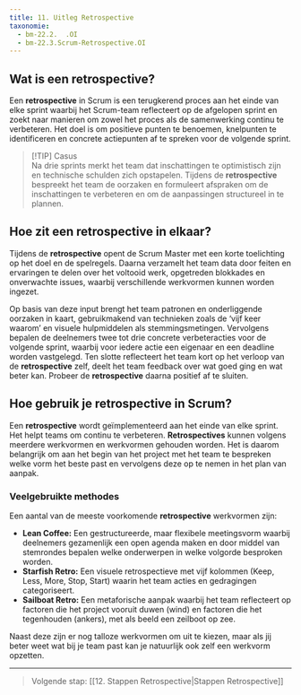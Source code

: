 ```yaml
---
title: 11. Uitleg Retrospective
taxonomie:
  - bm-22.2.  .OI
  - bm-22.3.Scrum-Retrospective.OI
---
```


## Wat is een retrospective?
Een **retrospective** in Scrum is een terugkerend proces aan het einde van elke sprint waarbij het Scrum-team reflecteert op de afgelopen sprint en zoekt naar manieren om zowel het proces als de samenwerking continu te verbeteren. Het doel is om positieve punten te benoemen, knelpunten te identificeren en concrete actiepunten af te spreken voor de volgende sprint.

> [!TIP] Casus  
> Na drie sprints merkt het team dat inschattingen te optimistisch zijn en technische schulden zich opstapelen. Tijdens de **retrospective** bespreekt het team de oorzaken en formuleert afspraken om de inschattingen te verbeteren en om de aanpassingen structureel in te plannen.

## Hoe zit een retrospective in elkaar?
Tijdens de **retrospective** opent de Scrum Master met een korte toelichting op het doel en de spelregels. Daarna verzamelt het team data door feiten en ervaringen te delen over het voltooid werk, opgetreden blokkades en onverwachte issues, waarbij verschillende  werkvormen kunnen worden ingezet. 

Op basis van deze input brengt het team patronen en onderliggende oorzaken in kaart, gebruikmakend van technieken zoals de ‘vijf keer waarom’ en visuele hulpmiddelen als stemmingsmetingen. Vervolgens bepalen de deelnemers twee tot drie concrete verbeteracties voor de volgende sprint, waarbij voor iedere actie een eigenaar en een deadline worden vastgelegd. Ten slotte reflecteert het team kort op het verloop van de **retrospective** zelf, deelt het team feedback over wat goed ging en wat beter kan. Probeer de **retrospective** daarna positief af te sluiten.

## Hoe gebruik je retrospective in Scrum?
Een **retrospective** wordt geïmplementeerd aan het einde van elke sprint. Het helpt teams om continu te verbeteren. **Retrospectives** kunnen volgens meerdere werkvormen en werkvormen gehouden worden. Het is daarom belangrijk om aan het begin van het project met het team te bespreken welke vorm het beste past en vervolgens deze op te nemen in het plan van aanpak. 

### Veelgebruikte methodes
Een aantal van de meeste voorkomende **retrospective** werkvormen zijn:

- **Lean Coffee:** Een gestructureerde, maar flexibele meetingsvorm waarbij deelnemers gezamenlijk een open agenda maken en door middel van stemrondes bepalen welke onderwerpen in welke volgorde besproken worden.
- **Starfish Retro:** Een visuele retrospectieve met vijf kolommen (Keep, Less, More, Stop, Start) waarin het team acties en gedragingen categoriseert.
- **Sailboat Retro:** Een metaforische aanpak waarbij het team reflecteert op factoren die het project vooruit duwen (wind) en factoren die het tegenhouden (ankers), met als beeld een zeilboot op zee.

Naast deze zijn er nog talloze werkvormen om uit te kiezen, maar als jij beter weet wat bij je team past kan je natuurlijk ook zelf een werkvorm opzetten.

---

> Volgende stap: [[12. Stappen Retrospective|Stappen Retrospective]]
